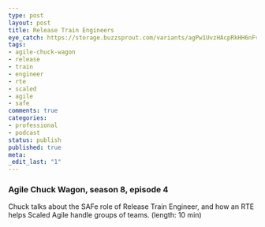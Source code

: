 ```yaml
---
type: post
layout: post
title: Release Train Engineers
eye_catch: https://storage.buzzsprout.com/variants/agPw1UvzHAcpRkHH6nFvzUCM/8d66eb17bb7d02ca4856ab443a78f2148cafbb129f58a3c81282007c6fe24ff2?.jpg
tags:
- agile-chuck-wagon
- release
- train
- engineer
- rte
- scaled
- agile
- safe
comments: true
categories:
- professional
- podcast
status: publish
published: true
meta:
_edit_last: "1"
---
```


### Agile Chuck Wagon, season 8, episode 4

Chuck talks about the SAFe role of Release Train Engineer, and how an RTE helps Scaled Agile handle groups of teams. (length: 10 min)
